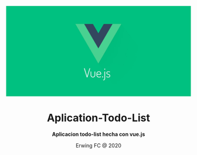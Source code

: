 <div align="center">
  <a target="_blank" href="https://vuejs.org/">
    <img src="logo.jpeg" alt="Aplication with vue.js">
  </a>
</div>

<div align="center">

# Aplication-Todo-List

**Aplicacion todo-list hecha con vue.js**

Erwing FC @ 2020
</div>
